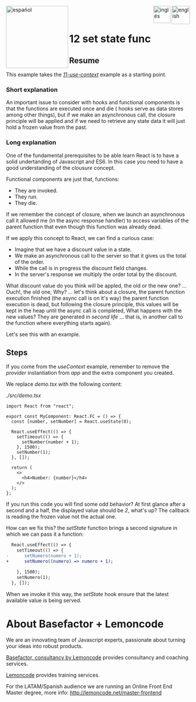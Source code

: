 [<img align="left" src="https://images.squarespace-cdn.com/content/v1/56cdb491a3360cdd18de5e16/1536155167931-3JJ7O74IM4QP88L0RQS9/3_200.png" alt="español" width="170"/>](https://lemoncode.net/) 


[<img align="right" src="https://upload.wikimedia.org/wikipedia/commons/thumb/7/7c/Spain_flag_icon.svg/1200px-Spain_flag_icon.svg.png" alt="english" width="50"/>](https://github.com/Lemoncode/react-hooks-by-example/blob/master/12-set-state-func/Readme_es.md)
[<img align="right" src="https://assets.stickpng.com/images/580b585b2edbce24c47b2836.png" alt="inglés" width="47"/>](https://github.com/Lemoncode/react-hooks-by-example/blob/master/12-set-state-func/Readme.md)
  
<br>
<br>

# 12 set state func

## Resume

This example takes the [_11-use-context_](https://github.com/Lemoncode/react-hooks-by-example/blob/master/11-use-context) example as a starting point.

### Short explanation

An important issue to consider with hooks and functional components
is that the functions are executed once and die ( hooks serve as data stores
among other things), but if we make an asynchronous call,
the closure principle will be applied and if we need to retrieve any
state data it will just hold a frozen value from the past.

### Long explanation

One of the fundamental prerequisites to be able learn React is to have
a solid undertanding of Javascript and ES6. In this case you need to have
a good understanding of the _clousure_ concept.

Functional components are just that, functions:

- They are invoked.
- They run.
- They die.

If we remember the concept of closure, when we launch an asynchronous call it allowed me (in the async response handler)
to access variables of the parent function that even though this function was already dead.

If we apply this concept to React, we can find a curious case:

- Imagine that we have a discount value in a state.
- We make an asynchronous call to the server so that it gives us the total of the order.
- While the call is in progress the discount field changes.
- In the server's response we multiply the order total by the discount.

What discount value do you think will be appled, the old or the new one? ... Ouch!, the
old one, Why? ... let's think about a closure, the parent function execution finished (the
async call is on it's way) the parent function execution is dead, but following the closure
principle, this values will be kept in the heap until the async call is completed,
What happens with the new values? They ​​are generated in _second life_ ... that is, in another call to the function where everything starts again).

Let's see this with an example.

## Steps

If you come from the _useContext_ example, remember to remove the _provider_ instantiation from _app_ and the extra component you created.

We replace _demo.tsx_ with the following content:

_./src/demo.tsx_

```tsx
import React from "react";

export const MyComponent: React.FC = () => {
  const [number, setNumber] = React.useState(0);

  React.useEffect(() => {
    setTimeout(() => {
      setNumber(number + 1);
    }, 1500);
    setNumber(1);
  }, []);

  return (
    <>
      <h4>Number: {number}</h4>
    </>
  );
};
```

If you run this code you will find some odd behavior? At first glance after a second and a half, the displayed value
should be _2_, what's up? The callback is reading the frozen value not the actual one.

How can we fix this? the _setState_ function brings a second signature in which we can pass it
a function:

```diff
  React.useEffect(() => {
    setTimeout(() => {
-      setNumero(numero + 1);
+      setNumero((numero) => numero + 1);

    }, 1500);
    setNumero(1);
  }, []);
```

When we invoke it this way, the _setState_ hook ensure that the latest available value is being served.

# About Basefactor + Lemoncode

We are an innovating team of Javascript experts, passionate about turning your ideas into robust products.

[Basefactor, consultancy by Lemoncode](http://www.basefactor.com) provides consultancy and coaching services.

[Lemoncode](http://lemoncode.net/services/en/#en-home) provides training services.

For the LATAM/Spanish audience we are running an Online Front End Master degree, more info: http://lemoncode.net/master-frontend